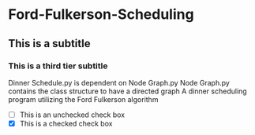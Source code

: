 # Ford-Fulkerson-Scheduling

## This is a subtitle

### This is a third tier subtitle

Dinner Schedule.py is dependent on Node Graph.py
Node Graph.py contains the class structure to have a directed graph
A dinner scheduling program utilizing the Ford Fulkerson algorithm

- [ ] This is an unchecked check box
- [x] This is a checked check box
